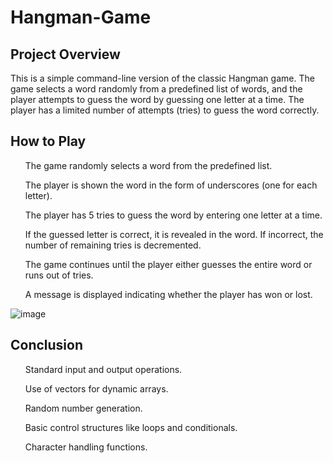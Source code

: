 # Hangman-Game
## Project Overview
This is a simple command-line version of the classic Hangman game. The game selects a word randomly from a predefined list of words, and the player attempts to guess the word by guessing one letter at a time. The player has a limited number of attempts (tries) to guess the word correctly.

## How to Play
<ul>The game randomly selects a word from the predefined list.</ul>
<ul>The player is shown the word in the form of underscores (one for each letter).</ul>
<ul>The player has 5 tries to guess the word by entering one letter at a time.</ul>
<ul>If the guessed letter is correct, it is revealed in the word. If incorrect, the number of remaining tries is decremented.</ul>
<ul>The game continues until the player either guesses the entire word or runs out of tries.</ul>
<ul>A message is displayed indicating whether the player has won or lost.</ul>

![image](https://github.com/Spirited-Coder/Hangman-Game/assets/101859489/fb4d34af-c806-4148-92cf-9b1a2a556b07)

## Conclusion
<ul>Standard input and output operations.</ul>
<ul>Use of vectors for dynamic arrays.</ul>
<ul>Random number generation.</ul>
<ul>Basic control structures like loops and conditionals.</ul>
<ul>Character handling functions.</ul>
